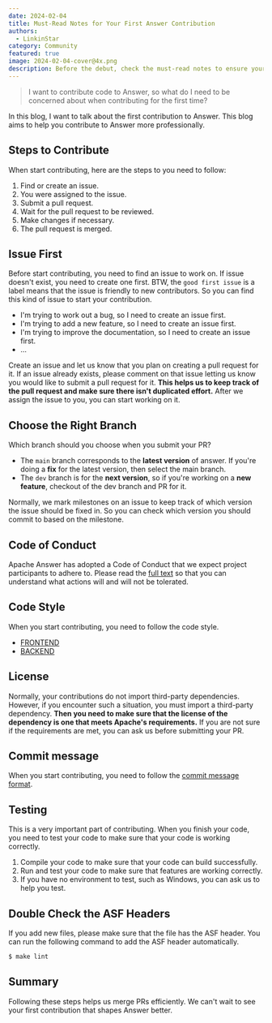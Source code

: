 ```yaml
---
date: 2024-02-04
title: Must-Read Notes for Your First Answer Contribution
authors:
  - LinkinStar
category: Community
featured: true
image: 2024-02-04-cover@4x.png
description: Before the debut, check the must-read notes to ensure your first Answer contribution shines.
---
```


> I want to contribute code to Answer, so what do I need to be concerned about when contributing for the first time?

In this blog, I want to talk about the first contribution to Answer. This blog aims to help you contribute to Answer more professionally.

## Steps to Contribute

When start contributing, here are the steps to you need to follow:

1. Find or create an issue.
2. You were assigned to the issue.
3. Submit a pull request.
4. Wait for the pull request to be reviewed.
5. Make changes if necessary.
6. The pull request is merged.

## Issue First

Before start contributing, you need to find an issue to work on. If issue doesn't exist, you need to create one first. BTW, the `good first issue` is a label means that the issue is friendly to new contributors. So you can find this kind of issue to start your contribution.

- I'm trying to work out a bug, so I need to create an issue first.
- I'm trying to add a new feature, so I need to create an issue first.
- I'm trying to improve the documentation, so I need to create an issue first.
- ...

Create an issue and let us know that you plan on creating a pull request for it. If an issue already exists, please comment on that issue letting us know you would like to submit a pull request for it. **This helps us to keep track of the pull request and make sure there isn't duplicated effort.** After we assign the issue to you, you can start working on it.

## Choose the Right Branch

Which branch should you choose when you submit your PR?

- The `main` branch corresponds to the **latest version** of answer. If you're doing a **fix** for the latest version, then select the main branch.
- The `dev` branch is for the **next version**, so if you're working on a **new feature**, checkout of the dev branch and PR for it.

Normally, we mark milestones on an issue to keep track of which version the issue should be fixed in. So you can check which version you should commit to based on the milestone.

## Code of Conduct

Apache Answer has adopted a Code of Conduct that we expect project participants to adhere to. Please read the [full text](https://www.apache.org/foundation/policies/conduct.html) so that you can understand what actions will and will not be tolerated.

## Code Style

When you start contributing, you need to follow the code style.

- [FRONTEND](https://answer.apache.org/community/development#code-conventions)
- [BACKEND](https://answer.apache.org/community/development#code-conventions-1)

## License

Normally, your contributions do not import third-party dependencies. However, if you encounter such a situation, you must import a third-party dependency. **Then you need to make sure that the license of the dependency is one that meets Apache's requirements.** If you are not sure if the requirements are met, you can ask us before submitting your PR.

## Commit message

When you start contributing, you need to follow the [commit message format](https://answer.apache.org/community/pull-request#semantic-commit-messages).

## Testing

This is a very important part of contributing. When you finish your code, you need to test your code to make sure that your code is working correctly.

1. Compile your code to make sure that your code can build successfully.
2. Run and test your code to make sure that features are working correctly.
3. If you have no environment to test, such as Windows, you can ask us to help you test.

## Double Check the ASF Headers

If you add new files, please make sure that the file has the ASF header. You can run the following command to add the ASF header automatically.

```bash
$ make lint
```

## Summary

Following these steps helps us merge PRs efficiently. We can't wait to see your first contribution that shapes Answer better.
